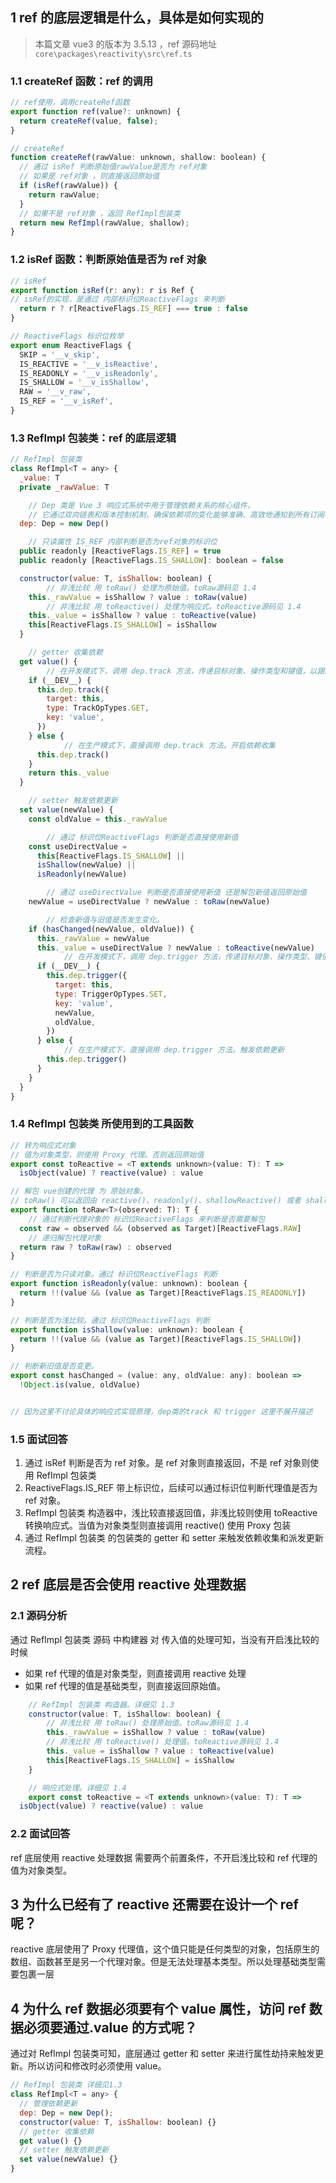 ## 1 ref 的底层逻辑是什么，具体是如何实现的

> 本篇文章 vue3 的版本为 3.5.13 ，ref 源码地址 `core\packages\reactivity\src\ref.ts`

### 1.1 createRef 函数：ref 的调用

```js
// ref使用，调用createRef函数
export function ref(value?: unknown) {
  return createRef(value, false);
}

// createRef
function createRef(rawValue: unknown, shallow: boolean) {
  // 通过 isRef 判断原始值rawValue是否为 ref对象
  // 如果是 ref对象 ，则直接返回原始值
  if (isRef(rawValue)) {
    return rawValue;
  }
  // 如果不是 ref对象 ，返回 RefImpl包装类
  return new RefImpl(rawValue, shallow);
}
```

### 1.2 isRef 函数：判断原始值是否为 ref 对象

```js
// isRef
export function isRef(r: any): r is Ref {
// isRef的实现，是通过 内部标识位ReactiveFlags 来判断
  return r ? r[ReactiveFlags.IS_REF] === true : false
}

// ReactiveFlags 标识位枚举
export enum ReactiveFlags {
  SKIP = '__v_skip',
  IS_REACTIVE = '__v_isReactive',
  IS_READONLY = '__v_isReadonly',
  IS_SHALLOW = '__v_isShallow',
  RAW = '__v_raw',
  IS_REF = '__v_isRef',
}
```

### 1.3 RefImpl 包装类：ref 的底层逻辑

```js
// RefImpl 包装类
class RefImpl<T = any> {
  _value: T
  private _rawValue: T

	// Dep 类是 Vue 3 响应式系统中用于管理依赖关系的核心组件，
	// 它通过双向链表和版本控制机制，确保依赖项的变化能够准确、高效地通知到所有订阅者。
  dep: Dep = new Dep()

	// 只读属性 IS_REF 内部判断是否为ref对象的标识位
  public readonly [ReactiveFlags.IS_REF] = true
  public readonly [ReactiveFlags.IS_SHALLOW]: boolean = false

  constructor(value: T, isShallow: boolean) {
		// 非浅比较 用 toRaw() 处理为原始值。toRaw源码见 1.4
    this._rawValue = isShallow ? value : toRaw(value)
		// 非浅比较 用 toReactive() 处理为响应式。toReactive源码见 1.4
    this._value = isShallow ? value : toReactive(value)
    this[ReactiveFlags.IS_SHALLOW] = isShallow
  }

	// getter 收集依赖
  get value() {
		// 在开发模式下，调用 dep.track 方法，传递目标对象、操作类型和键值，以跟踪依赖关系。
    if (__DEV__) {
      this.dep.track({
        target: this,
        type: TrackOpTypes.GET,
        key: 'value',
      })
    } else {
			// 在生产模式下，直接调用 dep.track 方法。开启依赖收集
      this.dep.track()
    }
    return this._value
  }

	// setter 触发依赖更新
  set value(newValue) {
    const oldValue = this._rawValue

		// 通过 标识位ReactiveFlags 判断是否直接使用新值
    const useDirectValue =
      this[ReactiveFlags.IS_SHALLOW] ||
      isShallow(newValue) ||
      isReadonly(newValue)

		// 通过 useDirectValue 判断是否直接使用新值 还是解包新值返回原始值
    newValue = useDirectValue ? newValue : toRaw(newValue)

		// 检查新值与旧值是否发生变化。
    if (hasChanged(newValue, oldValue)) {
      this._rawValue = newValue
      this._value = useDirectValue ? newValue : toReactive(newValue)
			// 在开发模式下，调用 dep.trigger 方法，传递目标对象、操作类型、键值、新值和旧值，以触发依赖更新。
      if (__DEV__) {
        this.dep.trigger({
          target: this,
          type: TriggerOpTypes.SET,
          key: 'value',
          newValue,
          oldValue,
        })
      } else {
			// 在生产模式下，直接调用 dep.trigger 方法。触发依赖更新
        this.dep.trigger()
      }
    }
  }
}
```

### 1.4 RefImpl 包装类 所使用到的工具函数

```js
// 转为响应式对象
// 值为对象类型，则使用 Proxy 代理。否则返回原始值
export const toReactive = <T extends unknown>(value: T): T =>
  isObject(value) ? reactive(value) : value

// 解包 vue创建的代理 为 原始对象。
// toRaw() 可以返回由 reactive()、readonly()、shallowReactive() 或者 shallowReadonly() 创建的代理对应的原始对象。
export function toRaw<T>(observed: T): T {
	// 通过判断代理对象的 标识位ReactiveFlags 来判断是否需要解包
  const raw = observed && (observed as Target)[ReactiveFlags.RAW]
	// 递归解包代理对象
  return raw ? toRaw(raw) : observed
}

// 判断是否为只读对象。通过 标识位ReactiveFlags 判断
export function isReadonly(value: unknown): boolean {
  return !!(value && (value as Target)[ReactiveFlags.IS_READONLY])
}

// 判断是否为浅比较。通过 标识位ReactiveFlags 判断
export function isShallow(value: unknown): boolean {
  return !!(value && (value as Target)[ReactiveFlags.IS_SHALLOW])
}

// 判断新旧值是否变更。
export const hasChanged = (value: any, oldValue: any): boolean =>
  !Object.is(value, oldValue)


// 因为这里不讨论具体的响应式实现原理，dep类的track 和 trigger 这里不展开描述

```

### 1.5 面试回答

1. 通过 isRef 判断是否为 ref 对象。是 ref 对象则直接返回，不是 ref 对象则使用 RefImpl 包装类
2. ReactiveFlags.IS_REF 带上标识位，后续可以通过标识位判断代理值是否为 ref 对象。
3. RefImpl 包装类 构造器中，浅比较直接返回值，非浅比较则使用 toReactive 转换响应式。当值为对象类型则直接调用 reactive() 使用 Proxy 包装
4. 通过 RefImpl 包装类 的包装类的 getter 和 setter 来触发依赖收集和派发更新流程。

## 2 ref 底层是否会使用 reactive 处理数据

### 2.1 源码分析

通过 RefImpl 包装类 源码 中构建器 对 传入值的处理可知，当没有开启浅比较的时候

- 如果 ref 代理的值是对象类型，则直接调用 reactive 处理
- 如果 ref 代理的值是基础类型，则直接返回原始值。

```js
	// RefImpl 包装类 构造器。详细见 1.3
	constructor(value: T, isShallow: boolean) {
		// 非浅比较 用 toRaw() 处理原始值。toRaw源码见 1.4
		this._rawValue = isShallow ? value : toRaw(value)
		// 非浅比较 用 toReactive() 处理值。toReactive源码见 1.4
		this._value = isShallow ? value : toReactive(value)
		this[ReactiveFlags.IS_SHALLOW] = isShallow
	}

	// 响应式处理。详细见 1.4
	export const toReactive = <T extends unknown>(value: T): T =>
  isObject(value) ? reactive(value) : value
```

### 2.2 面试回答

ref 底层使用 reactive 处理数据 需要两个前置条件，不开启浅比较和 ref 代理的值为对象类型。

## 3 为什么已经有了 reactive 还需要在设计一个 ref 呢？

reactive 底层使用了 Proxy 代理值，这个值只能是任何类型的对象，包括原生的数组、函数甚至是另一个代理对象。但是无法处理基本类型。所以处理基础类型需要包裹一层

## 4 为什么 ref 数据必须要有个 value 属性，访问 ref 数据必须要通过.value 的方式呢？

通过对 RefImpl 包装类可知，底层通过 getter 和 setter 来进行属性劫持来触发更新。所以访问和修改时必须使用 value。

```js
// RefImpl 包装类 详细见1.3
class RefImpl<T = any> {
  // 管理依赖更新
  dep: Dep = new Dep();
  constructor(value: T, isShallow: boolean) {}
  // getter 收集依赖
  get value() {}
  // setter 触发依赖更新
  set value(newValue) {}
}
```
